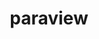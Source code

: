 ---
title: "paraview"
layout: cache
categories: [package, develop-2024-05-12]
meta: {"versions": ["5.11.2", "5.12.0"], "compilers": ["gcc@=11.1.0", "gcc@=11.4.0", "gcc@=7.3.1", "gcc@=9.4.0"], "oss": ["amzn2", "ubuntu20.04", "ubuntu22.04"], "platforms": ["linux"], "targets": ["aarch64", "neoverse_n1", "neoverse_v1", "ppc64le", "x86_64_v3"], "stacks": ["aws-isc", "aws-isc-aarch64", "data-vis-sdk", "e4s", "e4s-neoverse_v1", "e4s-power", "e4s-rocm-external", "root"], "num_specs": 16, "num_specs_by_stack": {"root": 16, "aws-isc-aarch64": 2, "aws-isc": 1, "e4s-power": 2, "data-vis-sdk": 3, "e4s-neoverse_v1": 2, "e4s-rocm-external": 4, "e4s": 2}}
spec_details: [{"hash": "ymwjg5jvncrwgthqybu3bs3mflwvr3w2", "compiler": "gcc@=7.3.1", "versions": ["5.12.0"], "os": "amzn2", "platform": "linux", "target": "aarch64", "variants": ["~adios2", "~advanced_debug", "build_edition=canonical", "build_system=cmake", "build_type=Release", "~catalyst", "~cuda", "+development_files", "~egl", "~examples", "~eyedomelighting", "~fortran", "generator=ninja", "~hdf5", "~ipo", "+kits", "~libcatalyst", "+mpi", "~nvindex", "+opengl2", "~osmesa", "~pagosa", "patches=02253c7,f45d9e9", "~python", "~qt", "~raytracing", "~rocm", "+shared", "~tbb", "use_vtkm=default", "~visitbridge"], "stacks": ["root", "aws-isc-aarch64"], "size": "-", "tarball": "https://binaries.spack.io/develop-2024-05-12/build_cache/linux-amzn2-aarch64/gcc-7.3.1/paraview-5.12.0/linux-amzn2-aarch64-gcc-7.3.1-paraview-5.12.0-ymwjg5jvncrwgthqybu3bs3mflwvr3w2.spack"}, {"hash": "ghsazcmvamjuaqd56n7k6a4vrwqm4kab", "compiler": "gcc@=7.3.1", "versions": ["5.12.0"], "os": "amzn2", "platform": "linux", "target": "neoverse_n1", "variants": ["~adios2", "~advanced_debug", "build_edition=canonical", "build_system=cmake", "build_type=Release", "~catalyst", "~cuda", "+development_files", "~egl", "~examples", "~eyedomelighting", "~fortran", "generator=ninja", "~hdf5", "~ipo", "+kits", "~libcatalyst", "+mpi", "~nvindex", "+opengl2", "~osmesa", "~pagosa", "patches=02253c7,f45d9e9", "~python", "~qt", "~raytracing", "~rocm", "+shared", "~tbb", "use_vtkm=default", "~visitbridge"], "stacks": ["root", "aws-isc-aarch64"], "size": "-", "tarball": "https://binaries.spack.io/develop-2024-05-12/build_cache/linux-amzn2-neoverse_n1/gcc-7.3.1/paraview-5.12.0/linux-amzn2-neoverse_n1-gcc-7.3.1-paraview-5.12.0-ghsazcmvamjuaqd56n7k6a4vrwqm4kab.spack"}, {"hash": "r25kw4y3poawakmaq7b2o3bb5dge3svc", "compiler": "gcc@=7.3.1", "versions": ["5.12.0"], "os": "amzn2", "platform": "linux", "target": "x86_64_v3", "variants": ["~adios2", "~advanced_debug", "build_edition=canonical", "build_system=cmake", "build_type=Release", "~catalyst", "~cuda", "+development_files", "~egl", "~examples", "~eyedomelighting", "~fortran", "generator=ninja", "~hdf5", "~ipo", "+kits", "~libcatalyst", "+mpi", "~nvindex", "+opengl2", "~osmesa", "~pagosa", "patches=02253c7,f45d9e9", "~python", "~qt", "~raytracing", "~rocm", "+shared", "~tbb", "use_vtkm=default", "~visitbridge"], "stacks": ["root", "aws-isc"], "size": "-", "tarball": "https://binaries.spack.io/develop-2024-05-12/build_cache/linux-amzn2-x86_64_v3/gcc-7.3.1/paraview-5.12.0/linux-amzn2-x86_64_v3-gcc-7.3.1-paraview-5.12.0-r25kw4y3poawakmaq7b2o3bb5dge3svc.spack"}, {"hash": "zqozniavuxrt5rq45jkh72hiht2uscpp", "compiler": "gcc@=9.4.0", "versions": ["5.12.0"], "os": "ubuntu20.04", "platform": "linux", "target": "ppc64le", "variants": ["~adios2", "~advanced_debug", "build_edition=canonical", "build_system=cmake", "build_type=Release", "~catalyst", "+cuda", "cuda_arch=70", "+development_files", "~egl", "~examples", "~eyedomelighting", "~fortran", "generator=ninja", "~hdf5", "~ipo", "+kits", "~libcatalyst", "+mpi", "~nvindex", "+opengl2", "~osmesa", "~pagosa", "patches=02253c7,f45d9e9", "~python", "~qt", "~raytracing", "~rocm", "+shared", "~tbb", "use_vtkm=default", "~visitbridge"], "stacks": ["e4s-power", "root"], "size": "-", "tarball": "https://binaries.spack.io/develop-2024-05-12/build_cache/linux-ubuntu20.04-ppc64le/gcc-9.4.0/paraview-5.12.0/linux-ubuntu20.04-ppc64le-gcc-9.4.0-paraview-5.12.0-zqozniavuxrt5rq45jkh72hiht2uscpp.spack"}, {"hash": "25ggaf6qyiclh2ffthkhqmhfjwsote4n", "compiler": "gcc@=9.4.0", "versions": ["5.12.0"], "os": "ubuntu20.04", "platform": "linux", "target": "ppc64le", "variants": ["~adios2", "~advanced_debug", "build_edition=canonical", "build_system=cmake", "build_type=Release", "~catalyst", "~cuda", "+development_files", "~egl", "~examples", "~eyedomelighting", "~fortran", "generator=ninja", "~hdf5", "~ipo", "+kits", "~libcatalyst", "+mpi", "~nvindex", "+opengl2", "~osmesa", "~pagosa", "patches=02253c7,f45d9e9", "~python", "~qt", "~raytracing", "~rocm", "+shared", "~tbb", "use_vtkm=default", "~visitbridge"], "stacks": ["e4s-power", "root"], "size": "-", "tarball": "https://binaries.spack.io/develop-2024-05-12/build_cache/linux-ubuntu20.04-ppc64le/gcc-9.4.0/paraview-5.12.0/linux-ubuntu20.04-ppc64le-gcc-9.4.0-paraview-5.12.0-25ggaf6qyiclh2ffthkhqmhfjwsote4n.spack"}, {"hash": "opnpvp672f6wj4qolcga7umg2lzmkhro", "compiler": "gcc@=11.1.0", "versions": ["5.12.0"], "os": "ubuntu20.04", "platform": "linux", "target": "x86_64_v3", "variants": ["+adios2", "~advanced_debug", "build_edition=canonical", "build_system=cmake", "build_type=Release", "+catalyst", "~cuda", "+development_files", "~egl", "~examples", "~eyedomelighting", "~fortran", "generator=ninja", "+hdf5", "~ipo", "+kits", "+libcatalyst", "+mpi", "~nvindex", "+opengl2", "+openpmd", "+osmesa", "~pagosa", "patches=02253c7,f45d9e9", "+python", "~qt", "+raytracing", "~rocm", "+shared", "~tbb", "use_vtkm=on", "~visitbridge"], "stacks": ["data-vis-sdk", "root"], "size": "-", "tarball": "https://binaries.spack.io/develop-2024-05-12/build_cache/linux-ubuntu20.04-x86_64_v3/gcc-11.1.0/paraview-5.12.0/linux-ubuntu20.04-x86_64_v3-gcc-11.1.0-paraview-5.12.0-opnpvp672f6wj4qolcga7umg2lzmkhro.spack"}, {"hash": "3m54ymzkhqsjwwbwgxjrvvul7uys2ciu", "compiler": "gcc@=11.1.0", "versions": ["5.12.0"], "os": "ubuntu20.04", "platform": "linux", "target": "x86_64_v3", "variants": ["+adios2", "~advanced_debug", "build_edition=canonical", "build_system=cmake", "build_type=Release", "+catalyst", "~cuda", "+development_files", "~egl", "~examples", "~eyedomelighting", "~fortran", "generator=ninja", "+hdf5", "~ipo", "+kits", "+libcatalyst", "+mpi", "~nvindex", "+opengl2", "+openpmd", "~osmesa", "~pagosa", "patches=02253c7,f45d9e9", "+python", "~qt", "+raytracing", "~rocm", "+shared", "~tbb", "use_vtkm=on", "~visitbridge"], "stacks": ["data-vis-sdk", "root"], "size": "-", "tarball": "https://binaries.spack.io/develop-2024-05-12/build_cache/linux-ubuntu20.04-x86_64_v3/gcc-11.1.0/paraview-5.12.0/linux-ubuntu20.04-x86_64_v3-gcc-11.1.0-paraview-5.12.0-3m54ymzkhqsjwwbwgxjrvvul7uys2ciu.spack"}, {"hash": "vfcy4pqct2tfedkdhwqdmppf5pxfvcfz", "compiler": "gcc@=11.1.0", "versions": ["5.12.0"], "os": "ubuntu20.04", "platform": "linux", "target": "x86_64_v3", "variants": ["+adios2", "~advanced_debug", "build_edition=canonical", "build_system=cmake", "build_type=Release", "+catalyst", "~cuda", "+development_files", "~egl", "~examples", "~eyedomelighting", "~fortran", "generator=ninja", "+hdf5", "~ipo", "+kits", "+libcatalyst", "+mpi", "~nvindex", "+opengl2", "+openpmd", "~osmesa", "~pagosa", "patches=02253c7,f45d9e9", "+python", "+qt", "+raytracing", "~rocm", "+shared", "~tbb", "use_vtkm=on", "~visitbridge"], "stacks": ["data-vis-sdk", "root"], "size": "-", "tarball": "https://binaries.spack.io/develop-2024-05-12/build_cache/linux-ubuntu20.04-x86_64_v3/gcc-11.1.0/paraview-5.12.0/linux-ubuntu20.04-x86_64_v3-gcc-11.1.0-paraview-5.12.0-vfcy4pqct2tfedkdhwqdmppf5pxfvcfz.spack"}, {"hash": "gc7vo65lak53zpqw4tpqeecq4lnqidir", "compiler": "gcc@=11.4.0", "versions": ["5.12.0"], "os": "ubuntu22.04", "platform": "linux", "target": "neoverse_v1", "variants": ["+adios2", "~advanced_debug", "build_edition=canonical", "build_system=cmake", "build_type=Release", "+catalyst", "~cuda", "+development_files", "~egl", "~examples", "~eyedomelighting", "~fortran", "generator=ninja", "+hdf5", "~ipo", "+kits", "+libcatalyst", "+mpi", "~nvindex", "+opengl2", "+openpmd", "~osmesa", "~pagosa", "patches=02253c7,f45d9e9", "+python", "~qt", "~raytracing", "~rocm", "+shared", "~tbb", "use_vtkm=on", "~visitbridge"], "stacks": ["e4s-neoverse_v1", "root"], "size": "-", "tarball": "https://binaries.spack.io/develop-2024-05-12/build_cache/linux-ubuntu22.04-neoverse_v1/gcc-11.4.0/paraview-5.12.0/linux-ubuntu22.04-neoverse_v1-gcc-11.4.0-paraview-5.12.0-gc7vo65lak53zpqw4tpqeecq4lnqidir.spack"}, {"hash": "w6ivbz2a42kssozn6vqb2kyq36hrgnr5", "compiler": "gcc@=11.4.0", "versions": ["5.12.0"], "os": "ubuntu22.04", "platform": "linux", "target": "neoverse_v1", "variants": ["~adios2", "~advanced_debug", "build_edition=canonical", "build_system=cmake", "build_type=Release", "~catalyst", "~cuda", "+development_files", "~egl", "~examples", "~eyedomelighting", "~fortran", "generator=ninja", "~hdf5", "~ipo", "+kits", "~libcatalyst", "+mpi", "~nvindex", "+opengl2", "~osmesa", "~pagosa", "patches=02253c7,f45d9e9", "~python", "~qt", "~raytracing", "~rocm", "+shared", "~tbb", "use_vtkm=default", "~visitbridge"], "stacks": ["e4s-neoverse_v1", "root"], "size": "-", "tarball": "https://binaries.spack.io/develop-2024-05-12/build_cache/linux-ubuntu22.04-neoverse_v1/gcc-11.4.0/paraview-5.12.0/linux-ubuntu22.04-neoverse_v1-gcc-11.4.0-paraview-5.12.0-w6ivbz2a42kssozn6vqb2kyq36hrgnr5.spack"}, {"hash": "fc2hj527wjtij5gatnxbw66mc2c4sdpk", "compiler": "gcc@=11.4.0", "versions": ["5.11.2"], "os": "ubuntu22.04", "platform": "linux", "target": "x86_64_v3", "variants": ["~adios2", "~advanced_debug", "amdgpu_target=gfx908", "build_edition=canonical", "build_system=cmake", "build_type=Release", "+catalyst", "~cuda", "+development_files", "~egl", "~examples", "~eyedomelighting", "~fortran", "generator=ninja", "+hdf5", "~ipo", "+kits", "+libcatalyst", "+mpi", "~nvindex", "+opengl2", "+openpmd", "+osmesa", "~pagosa", "patches=02253c7,acb3805,b724e6a", "+python", "~qt", "~raytracing", "+rocm", "+shared", "~tbb", "use_vtkm=on", "~visitbridge"], "stacks": ["e4s-rocm-external", "root"], "size": "-", "tarball": "https://binaries.spack.io/develop-2024-05-12/build_cache/linux-ubuntu22.04-x86_64_v3/gcc-11.4.0/paraview-5.11.2/linux-ubuntu22.04-x86_64_v3-gcc-11.4.0-paraview-5.11.2-fc2hj527wjtij5gatnxbw66mc2c4sdpk.spack"}, {"hash": "xy4ngmf5klshulk4uz4laebij44vjj42", "compiler": "gcc@=11.4.0", "versions": ["5.11.2"], "os": "ubuntu22.04", "platform": "linux", "target": "x86_64_v3", "variants": ["~adios2", "~advanced_debug", "amdgpu_target=gfx90a", "build_edition=canonical", "build_system=cmake", "build_type=Release", "+catalyst", "~cuda", "+development_files", "~egl", "~examples", "~eyedomelighting", "~fortran", "generator=ninja", "+hdf5", "~ipo", "+kits", "+libcatalyst", "+mpi", "~nvindex", "+opengl2", "+openpmd", "+osmesa", "~pagosa", "patches=02253c7,acb3805,b724e6a", "+python", "~qt", "~raytracing", "+rocm", "+shared", "~tbb", "use_vtkm=on", "~visitbridge"], "stacks": ["e4s-rocm-external", "root"], "size": "-", "tarball": "https://binaries.spack.io/develop-2024-05-12/build_cache/linux-ubuntu22.04-x86_64_v3/gcc-11.4.0/paraview-5.11.2/linux-ubuntu22.04-x86_64_v3-gcc-11.4.0-paraview-5.11.2-xy4ngmf5klshulk4uz4laebij44vjj42.spack"}, {"hash": "ed4cndm7d6enkbejary7yw3tsmbped6h", "compiler": "gcc@=11.4.0", "versions": ["5.11.2"], "os": "ubuntu22.04", "platform": "linux", "target": "x86_64_v3", "variants": ["+adios2", "~advanced_debug", "build_edition=canonical", "build_system=cmake", "build_type=Release", "+catalyst", "~cuda", "+development_files", "~egl", "~examples", "~eyedomelighting", "~fortran", "generator=ninja", "+hdf5", "~ipo", "+kits", "+libcatalyst", "+mpi", "~nvindex", "+opengl2", "+openpmd", "+osmesa", "~pagosa", "patches=02253c7,acb3805", "+python", "~qt", "~raytracing", "~rocm", "+shared", "~tbb", "use_vtkm=on", "~visitbridge"], "stacks": ["e4s", "root"], "size": "-", "tarball": "https://binaries.spack.io/develop-2024-05-12/build_cache/linux-ubuntu22.04-x86_64_v3/gcc-11.4.0/paraview-5.11.2/linux-ubuntu22.04-x86_64_v3-gcc-11.4.0-paraview-5.11.2-ed4cndm7d6enkbejary7yw3tsmbped6h.spack"}, {"hash": "n5dmhfz7glqwrv4bvhu2f7dw2augqiw2", "compiler": "gcc@=11.4.0", "versions": ["5.11.2"], "os": "ubuntu22.04", "platform": "linux", "target": "x86_64_v3", "variants": ["~adios2", "~advanced_debug", "amdgpu_target=gfx90a", "build_edition=canonical", "build_system=cmake", "build_type=Release", "~catalyst", "~cuda", "+development_files", "~egl", "~examples", "~eyedomelighting", "~fortran", "generator=ninja", "~hdf5", "~ipo", "+kits", "~libcatalyst", "+mpi", "~nvindex", "+opengl2", "+osmesa", "~pagosa", "patches=02253c7,acb3805", "~python", "~qt", "~raytracing", "+rocm", "+shared", "~tbb", "use_vtkm=default", "~visitbridge"], "stacks": ["e4s-rocm-external", "root"], "size": "-", "tarball": "https://binaries.spack.io/develop-2024-05-12/build_cache/linux-ubuntu22.04-x86_64_v3/gcc-11.4.0/paraview-5.11.2/linux-ubuntu22.04-x86_64_v3-gcc-11.4.0-paraview-5.11.2-n5dmhfz7glqwrv4bvhu2f7dw2augqiw2.spack"}, {"hash": "6wsaaqrdib6d35m4n3e7b5pqrqz5zaqy", "compiler": "gcc@=11.4.0", "versions": ["5.11.2"], "os": "ubuntu22.04", "platform": "linux", "target": "x86_64_v3", "variants": ["~adios2", "~advanced_debug", "amdgpu_target=gfx908", "build_edition=canonical", "build_system=cmake", "build_type=Release", "~catalyst", "~cuda", "+development_files", "~egl", "~examples", "~eyedomelighting", "~fortran", "generator=ninja", "~hdf5", "~ipo", "+kits", "~libcatalyst", "+mpi", "~nvindex", "+opengl2", "+osmesa", "~pagosa", "patches=02253c7,acb3805", "~python", "~qt", "~raytracing", "+rocm", "+shared", "~tbb", "use_vtkm=default", "~visitbridge"], "stacks": ["e4s-rocm-external", "root"], "size": "-", "tarball": "https://binaries.spack.io/develop-2024-05-12/build_cache/linux-ubuntu22.04-x86_64_v3/gcc-11.4.0/paraview-5.11.2/linux-ubuntu22.04-x86_64_v3-gcc-11.4.0-paraview-5.11.2-6wsaaqrdib6d35m4n3e7b5pqrqz5zaqy.spack"}, {"hash": "cl7feydieddj6ksei6kgwll4wbg4weee", "compiler": "gcc@=11.4.0", "versions": ["5.11.2"], "os": "ubuntu22.04", "platform": "linux", "target": "x86_64_v3", "variants": ["~adios2", "~advanced_debug", "build_edition=canonical", "build_system=cmake", "build_type=Release", "~catalyst", "~cuda", "+development_files", "~egl", "~examples", "~eyedomelighting", "~fortran", "generator=ninja", "~hdf5", "~ipo", "+kits", "~libcatalyst", "+mpi", "~nvindex", "+opengl2", "+osmesa", "~pagosa", "patches=02253c7,acb3805", "~python", "~qt", "~raytracing", "~rocm", "+shared", "~tbb", "use_vtkm=default", "~visitbridge"], "stacks": ["e4s", "root"], "size": "-", "tarball": "https://binaries.spack.io/develop-2024-05-12/build_cache/linux-ubuntu22.04-x86_64_v3/gcc-11.4.0/paraview-5.11.2/linux-ubuntu22.04-x86_64_v3-gcc-11.4.0-paraview-5.11.2-cl7feydieddj6ksei6kgwll4wbg4weee.spack"}]
---